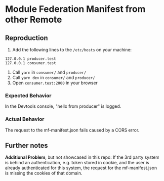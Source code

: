 # Module Federation Manifest from other Remote



## Reproduction
1. Add the following lines to the `/etc/hosts` on your machine:
```
127.0.0.1 producer.test
127.0.0.1 consumer.test
```

1. Call `yarn` in `consumer/` and `producer/`
2. Call `yarn dev` in `consumer/` and `producer/`
3. Open `consumer.test:2000` in your browser

### Expected Behavior
In the Devtools console, "hello from producer" is logged.

### Actual Behavior
The request to the mf-manifest.json fails caused by a CORS error.

## Further notes
**Additional Problem**, but not showcased in this repo: If the 3rd party system is behind an authentication, e.g. token stored in cookie, and the user
is already authenticated for this system, the request for the mf-manifest.json is missing the
cookies of that domain.
